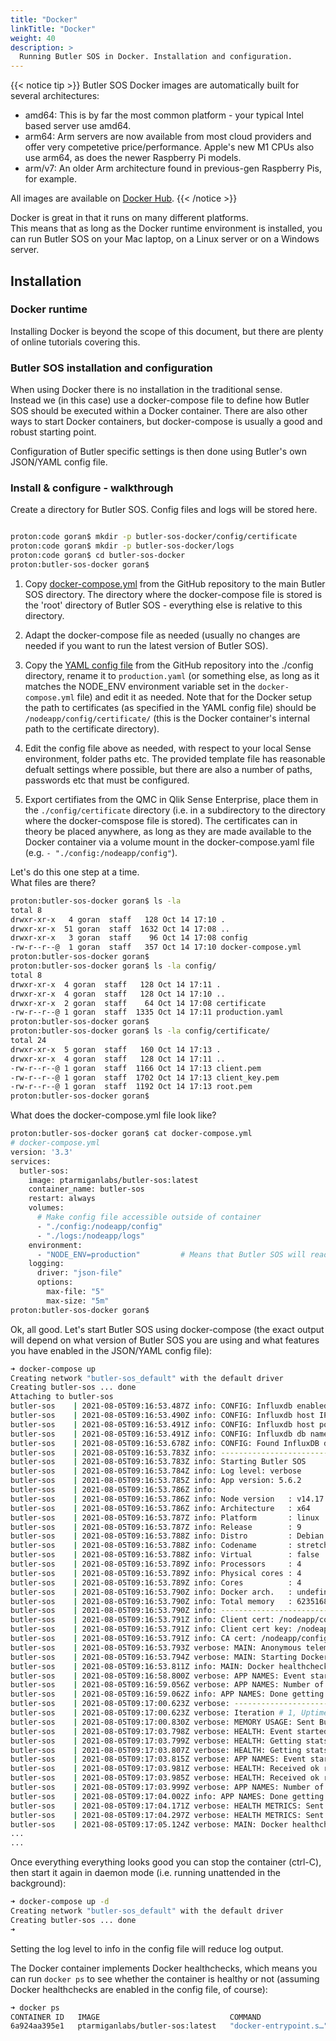 ```yaml
---
title: "Docker"
linkTitle: "Docker"
weight: 40
description: >
  Running Butler SOS in Docker. Installation and configuration.
---
```


{{< notice tip >}}
Butler SOS Docker images are automatically built for several architectures:

- amd64: This is by far the most common platform - your typical Intel based server use amd64.
- arm64: Arm servers are now available from most cloud providers and offer very competetive price/performance. Apple's new M1 CPUs also use arm64, as does the newer Raspberry Pi models.
- arm/v7: An older Arm architecture found in previous-gen Raspberry Pis, for example.

All images are available on [Docker Hub](https://hub.docker.com/r/ptarmiganlabs/butler-sos/tags?page=1&ordering=last_updated).
{{< /notice >}}

Docker is great in that it runs on many different platforms.  
This means that as long as the Docker runtime environment is installed, you can run Butler SOS on your Mac laptop, on a Linux server or on a Windows server.

## Installation

### Docker runtime

Installing Docker is beyond the scope of this document, but there are plenty of online tutorials covering this.

### Butler SOS installation and configuration

When using Docker there is no installation in the traditional sense.  
Instead we (in this case) use a docker-compose file to define how Butler SOS should be executed within a Docker container. There are also other ways to start Docker containers, but docker-compose is usually a good and robust starting point.  

Configuration of Butler specific settings is then done using Butler's own JSON/YAML config file.

### Install & configure - walkthrough

Create a directory for Butler SOS. Config files and logs will be stored here.

```bash

proton:code goran$ mkdir -p butler-sos-docker/config/certificate
proton:code goran$ mkdir -p butler-sos-docker/logs
proton:code goran$ cd butler-sos-docker
proton:butler-sos-docker goran$

```

1. Copy [docker-compose.yml](https://github.com/ptarmiganlabs/butler-sos/blob/master/src/docker-compose.yml) from the GitHub repository to the main Butler SOS directory. The directory where the docker-compose file is stored is the 'root' directory of Butler SOS - everything else is relative to this directory.

2. Adapt the docker-compose file as needed (usually no changes are needed if you want to run the latest version of Butler SOS).

3. Copy the [YAML config file](https://github.com/ptarmiganlabs/butler-sos/blob/master/src/config/production_template.yaml) from the GitHub repository into the ./config directory, rename it to `production.yaml` (or something else, as long as it matches the NODE_ENV environment variable set in the `docker-compose.yml` file) and edit it as needed. Note that for the Docker setup the path to certificates (as specified in the YAML config file) should be `/nodeapp/config/certificate/` (this is the Docker container's internal path to the certificate directory).

4. Edit the config file above as needed, with respect to your local Sense environment, folder paths etc. The provided template file has reasonable defualt settings where possible, but there are also a number of paths, passwords etc that must be configured. 

5. Export certifiates from the QMC in Qlik Sense Enterprise, place them in the `./config/certificate` directory (i.e. in a subdirectory to the directory where the docker-comspose file is stored). The certificates can in theory be placed anywhere, as long as they are made available to the Docker container via a volume mount in the docker-compose.yaml file (e.g. ```- "./config:/nodeapp/config"```).  

Let's do this one step at a time.  
What files are there?

```bash
proton:butler-sos-docker goran$ ls -la
total 8
drwxr-xr-x   4 goran  staff   128 Oct 14 17:10 .
drwxr-xr-x  51 goran  staff  1632 Oct 14 17:08 ..
drwxr-xr-x   3 goran  staff    96 Oct 14 17:08 config
-rw-r--r--@  1 goran  staff   357 Oct 14 17:10 docker-compose.yml
proton:butler-sos-docker goran$
proton:butler-sos-docker goran$ ls -la config/
total 8
drwxr-xr-x  4 goran  staff   128 Oct 14 17:11 .
drwxr-xr-x  4 goran  staff   128 Oct 14 17:10 ..
drwxr-xr-x  2 goran  staff    64 Oct 14 17:08 certificate
-rw-r--r--@ 1 goran  staff  1335 Oct 14 17:11 production.yaml
proton:butler-sos-docker goran$
proton:butler-sos-docker goran$ ls -la config/certificate/
total 24
drwxr-xr-x  5 goran  staff   160 Oct 14 17:13 .
drwxr-xr-x  4 goran  staff   128 Oct 14 17:11 ..
-rw-r--r--@ 1 goran  staff  1166 Oct 14 17:13 client.pem
-rw-r--r--@ 1 goran  staff  1702 Oct 14 17:13 client_key.pem
-rw-r--r--@ 1 goran  staff  1192 Oct 14 17:13 root.pem
proton:butler-sos-docker goran$
```

What does the docker-compose.yml file look like?

```bash
proton:butler-sos-docker goran$ cat docker-compose.yml
# docker-compose.yml
version: '3.3'
services:
  butler-sos:
    image: ptarmiganlabs/butler-sos:latest
    container_name: butler-sos
    restart: always
    volumes:
      # Make config file accessible outside of container
      - "./config:/nodeapp/config"
      - "./logs:/nodeapp/logs"
    environment:
      - "NODE_ENV=production"         # Means that Butler SOS will read config data from production.yaml 
    logging:
      driver: "json-file"
      options:
        max-file: "5"
        max-size: "5m"
proton:butler-sos-docker goran$
```

Ok, all good. Let's start Butler SOS using docker-compose (the exact output will depend on what version of Butler SOS you are using and what features you have enabled in the JSON/YAML config file):

```bash
➜ docker-compose up
Creating network "butler-sos_default" with the default driver
Creating butler-sos ... done
Attaching to butler-sos
butler-sos    | 2021-08-05T09:16:53.487Z info: CONFIG: Influxdb enabled: true
butler-sos    | 2021-08-05T09:16:53.490Z info: CONFIG: Influxdb host IP: 192.168.100.20
butler-sos    | 2021-08-05T09:16:53.491Z info: CONFIG: Influxdb host port: 8086
butler-sos    | 2021-08-05T09:16:53.491Z info: CONFIG: Influxdb db name: SenseOps
butler-sos    | 2021-08-05T09:16:53.678Z info: CONFIG: Found InfluxDB database: SenseOps
butler-sos    | 2021-08-05T09:16:53.783Z info: --------------------------------------
butler-sos    | 2021-08-05T09:16:53.783Z info: Starting Butler SOS
butler-sos    | 2021-08-05T09:16:53.784Z info: Log level: verbose
butler-sos    | 2021-08-05T09:16:53.785Z info: App version: 5.6.2
butler-sos    | 2021-08-05T09:16:53.786Z info:
butler-sos    | 2021-08-05T09:16:53.786Z info: Node version   : v14.17.0
butler-sos    | 2021-08-05T09:16:53.786Z info: Architecture   : x64
butler-sos    | 2021-08-05T09:16:53.787Z info: Platform       : linux
butler-sos    | 2021-08-05T09:16:53.787Z info: Release        : 9
butler-sos    | 2021-08-05T09:16:53.788Z info: Distro         : Debian GNU/Linux
butler-sos    | 2021-08-05T09:16:53.788Z info: Codename       : stretch
butler-sos    | 2021-08-05T09:16:53.788Z info: Virtual        : false
butler-sos    | 2021-08-05T09:16:53.789Z info: Processors     : 4
butler-sos    | 2021-08-05T09:16:53.789Z info: Physical cores : 4
butler-sos    | 2021-08-05T09:16:53.789Z info: Cores          : 4
butler-sos    | 2021-08-05T09:16:53.790Z info: Docker arch.   : undefined
butler-sos    | 2021-08-05T09:16:53.790Z info: Total memory   : 6235168768
butler-sos    | 2021-08-05T09:16:53.790Z info: --------------------------------------
butler-sos    | 2021-08-05T09:16:53.791Z info: Client cert: /nodeapp/config/certificate/client.pem
butler-sos    | 2021-08-05T09:16:53.791Z info: Client cert key: /nodeapp/config/certificate/client_key.pem
butler-sos    | 2021-08-05T09:16:53.791Z info: CA cert: /nodeapp/config/certificate/root.pem
butler-sos    | 2021-08-05T09:16:53.793Z verbose: MAIN: Anonymous telemetry reporting has been set up.
butler-sos    | 2021-08-05T09:16:53.794Z verbose: MAIN: Starting Docker healthcheck server...
butler-sos    | 2021-08-05T09:16:53.811Z info: MAIN: Docker healthcheck server now listening
butler-sos    | 2021-08-05T09:16:58.800Z verbose: APP NAMES: Event started: Get app names
butler-sos    | 2021-08-05T09:16:59.056Z verbose: APP NAMES: Number of apps: 189
butler-sos    | 2021-08-05T09:16:59.062Z info: APP NAMES: Done getting app names
butler-sos    | 2021-08-05T09:17:00.623Z verbose: --------------------------------
butler-sos    | 2021-08-05T09:17:00.623Z verbose: Iteration # 1, Uptime: 0 months, 0 days, 0 hours, 0 minutes, 7.008 seconds, Heap used 23.34 MB of total heap 58.13 MB. Memory allocated to process: 82.27 MB.
butler-sos    | 2021-08-05T09:17:00.830Z verbose: MEMORY USAGE: Sent Butler SOS memory usage data to InfluxDB
butler-sos    | 2021-08-05T09:17:03.798Z verbose: HEALTH: Event started: Statistics collection
butler-sos    | 2021-08-05T09:17:03.799Z verbose: HEALTH: Getting stats for server: sense1
butler-sos    | 2021-08-05T09:17:03.807Z verbose: HEALTH: Getting stats for server: sense2
butler-sos    | 2021-08-05T09:17:03.815Z verbose: APP NAMES: Event started: Get app names
butler-sos    | 2021-08-05T09:17:03.981Z verbose: HEALTH: Received ok response from pro2-win1.ptarmiganlabs.net
butler-sos    | 2021-08-05T09:17:03.985Z verbose: HEALTH: Received ok response from pro2-win2.ptarmiganlabs.net
butler-sos    | 2021-08-05T09:17:03.999Z verbose: APP NAMES: Number of apps: 189
butler-sos    | 2021-08-05T09:17:04.002Z info: APP NAMES: Done getting app names
butler-sos    | 2021-08-05T09:17:04.171Z verbose: HEALTH METRICS: Sent health data to Influxdb for server sense1
butler-sos    | 2021-08-05T09:17:04.297Z verbose: HEALTH METRICS: Sent health data to Influxdb for server sense2
butler-sos    | 2021-08-05T09:17:05.124Z verbose: MAIN: Docker healthcheck API endpoint called.
...
...
```

Once everything everything looks good you can stop the container (ctrl-C), then start it again in daemon mode (i.e. running unattended in the background):

```bash
➜ docker-compose up -d
Creating network "butler-sos_default" with the default driver
Creating butler-sos ... done
➜ 
```

Setting the log level to info in the config file will reduce log output.

The Docker container implements Docker healthchecks, which means you can run `docker ps` to see whether the container is healthy or not (assuming Docker healthchecks are enabled in the config file, of course):

```bash
➜ docker ps
CONTAINER ID   IMAGE                             COMMAND                  CREATED          STATUS                    PORTS                                                                                                                 NAMES
6a924aa395e1   ptarmiganlabs/butler-sos:latest   "docker-entrypoint.s…"   39 seconds ago   Up 38 seconds (healthy)                                                                                                                         butler-sos
```
